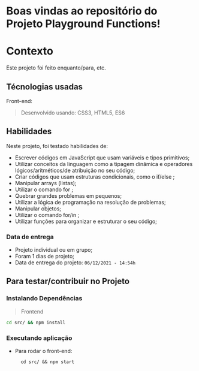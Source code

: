 # Boas vindas ao repositório do Projeto Playground Functions!
# Contexto
Este projeto foi feito enquanto/para, etc.

## Técnologias usadas

Front-end:
> Desenvolvido usando: CSS3, HTML5, ES6

## Habilidades

Neste projeto, foi testado habilidades de:

- Escrever códigos em JavaScript que usam variáveis e tipos primitivos;
- Utilizar conceitos da linguagem como a tipagem dinâmica e operadores lógicos/aritméticos/de atribuição no seu código;
- Criar códigos que usam estruturas condicionais, como o if/else ;
- Manipular arrays (listas);
- Utilizar o comando for ;
- Quebrar grandes problemas em pequenos;
- Utilizar a lógica de programação na resolução de problemas;
- Manipular objetos;
- Utilizar o comando for/in ;
- Utilizar funções para organizar e estruturar o seu código;

### Data de entrega

- Projeto individual ou em grupo;
- Foram 1 dias de projeto;
- Data de entrega do projeto: `06/12/2021 - 14:54h`

## Para testar/contribuir no Projeto

### Instalando Dependências

> Frontend
```bash
cd src/ && npm install
``` 
### Executando aplicação

* Para rodar o front-end:

  ```
    cd src/ && npm start
  ```